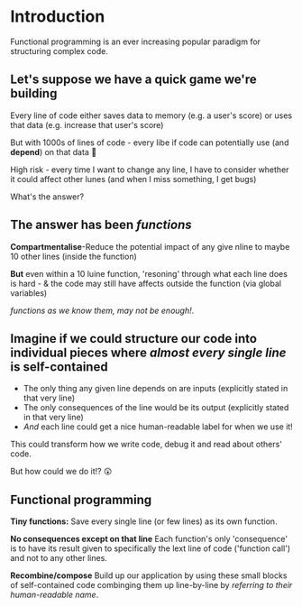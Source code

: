 # Introduction

Functional programming is an ever increasing popular paradigm for structuring complex code.

## Let's suppose we have a quick game we're building

Every line of code either saves data to memory (e.g. a user's score) or uses that data (e.g. increase that user's score)

But with 1000s   of lines of code - every libe if code can potentially use (and **depend**) on that data 🥴

High risk - every time I want to change any line, I have to consider whether it could affect other lunes (and when I miss something, I get bugs)

What's the answer?

## The answer has been _functions_

**Compartmentalise**-Reduce the potential impact of any give nline to maybe 10 other lines (inside the function)

**But** even within a 10 luine function, 'resoning' through what each line does is hard - & the code may still have affects outside the function (via global variables)

_functions as we know them, may not be enough!_.

## Imagine if we could structure our code into individual pieces where _almost every single line_ is self-contained

* The only thing any given line depends on are inputs (explicitly stated in that very line)
* The only consequences of the line would be its output (explicitly stated in that very line)
* _And_ each line could get a nice human-readable label for when we use it!

This could transform how we write code, debug it and read about others' code.

But how could we do it!? 😲

## Functional programming

**Tiny functions:** Save every single line (or few lines) as its own function.

**No consequences except on that line** Each function's only 'consequence' is to have its result given to specifically the lext line of code ('function call') and not to any other lines.

**Recombine/compose** Build up our application by using these small blocks of self-contained code combinging them up line-by-line by _referring to their human-readable name_.
